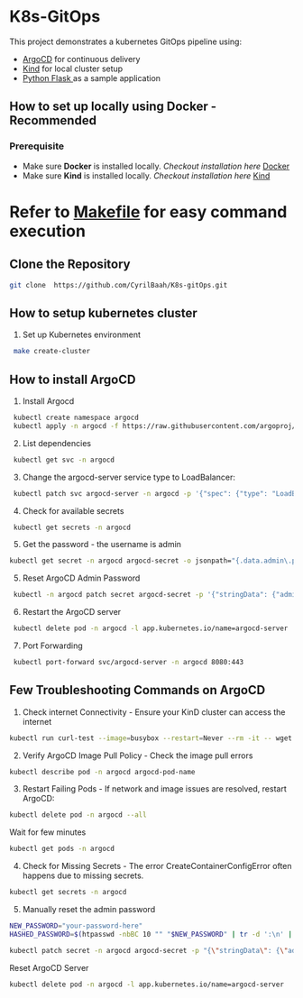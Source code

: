 # K8s-GitOps
This project demonstrates a kubernetes GitOps pipeline using:
- [ArgoCD](https://argo-cd.readthedocs.io/en/stable/ "ArgoCD") for continuous delivery
- [Kind](https://kind.sigs.k8s.io/ "Kind") for local cluster setup
- [Python Flask ](https://flask.palletsprojects.com/en/stable/ "Python Flask") as a sample application


## How to set up locally using Docker - **Recommended**
### Prerequisite
- Make sure **Docker** is installed locally. *Checkout installation here* [Docker](https://www.docker.com/ "Docker")
- Make sure **Kind** is installed locally. *Checkout installation here* [Kind](https://kind.sigs.k8s.io/ "Kind")

# Refer to [Makefile](./Makefile) for easy command execution


##  Clone the Repository  

```sh
git clone  https://github.com/CyrilBaah/K8s-gitOps.git
```

## How to setup kubernetes cluster

1. Set up Kubernetes environment
```sh
 make create-cluster
```

## How to install ArgoCD


1. Install Argocd
```sh
 kubectl create namespace argocd
 kubectl apply -n argocd -f https://raw.githubusercontent.com/argoproj/argo-cd/stable/manifests/install.yaml
```

2. List dependencies
```sh
 kubectl get svc -n argocd 
```

3. Change the argocd-server service type to LoadBalancer:
```sh
 kubectl patch svc argocd-server -n argocd -p '{"spec": {"type": "LoadBalancer"}}'
```

4. Check for available secrets
```sh
 kubectl get secrets -n argocd
```

5. Get the password - the username is admin

```sh
kubectl get secret -n argocd argocd-secret -o jsonpath="{.data.admin\.password}" | base64 --decode && echo
```

5. Reset ArgoCD Admin Password

```sh
 kubectl -n argocd patch secret argocd-secret -p '{"stringData": {"admin.password": "your-password-here"}}'
```

6. Restart the ArgoCD server

```sh
 kubectl delete pod -n argocd -l app.kubernetes.io/name=argocd-server
```

7. Port Forwarding
```sh
 kubectl port-forward svc/argocd-server -n argocd 8080:443
```

## Few Troubleshooting Commands on ArgoCD
1. Check internet Connectivity - Ensure your KinD cluster can access the internet
```sh
kubectl run curl-test --image=busybox --restart=Never --rm -it -- wget -q --spider https://google.com && echo "Internet OK" || echo "No Internet"
```

2. Verify ArgoCD Image Pull Policy - Check the image pull errors
```sh
kubectl describe pod -n argocd argocd-pod-name
```

3.  Restart Failing Pods - If network and image issues are resolved, restart ArgoCD:
```sh
kubectl delete pod -n argocd --all
```
Wait for few minutes
```sh
kubectl get pods -n argocd
```

4. Check for Missing Secrets - The error CreateContainerConfigError often happens due to missing secrets.
```sh
kubectl get secrets -n argocd
```

5. Manually reset the admin password
```sh
NEW_PASSWORD="your-password-here"
HASHED_PASSWORD=$(htpasswd -nbBC 10 "" "$NEW_PASSWORD" | tr -d ':\n' | sed 's/$2y/$2a/')

kubectl patch secret -n argocd argocd-secret -p "{\"stringData\": {\"admin.password\": \"$HASHED_PASSWORD\", \"admin.passwordMtime\": \"$(date -u +'%Y-%m-%dT%H:%M:%SZ')\"}}"
```
Reset ArgoCD Server
```sh
kubectl delete pod -n argocd -l app.kubernetes.io/name=argocd-server
```
